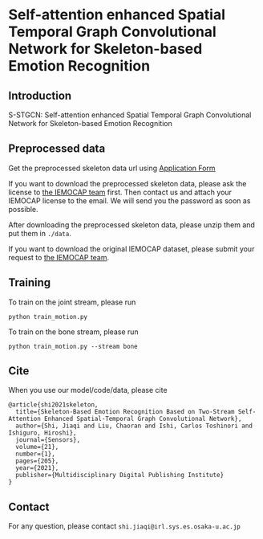# Self-attention enhanced Spatial Temporal Graph Convolutional Network for Skeleton-based Emotion Recognition

## Introduction

S-STGCN: Self-attention enhanced Spatial Temporal Graph Convolutional Network for Skeleton-based Emotion Recognition

## Preprocessed data

Get the preprocessed skeleton data url using [Application Form](https://forms.gle/2snjzMrJkHPz8Pyg9)

If you want to download the preprocessed skeleton data, please ask the license to [the IEMOCAP team](https://sail.usc.edu/iemocap/index.html) first. Then contact us and attach your IEMOCAP license to the email. We will send you the password as soon as possible.

After downloading the preprocessed skeleton data, please unzip them and put them in `./data`.

If you want to download the original IEMOCAP dataset, please submit your request to [the IEMOCAP team](https://sail.usc.edu/iemocap/index.html).

## Training

To train on the joint stream, please run

```
python train_motion.py
```

To train on the bone stream, please run

```
python train_motion.py --stream bone
```

## Cite

When you use our model/code/data, please cite
```
@article{shi2021skeleton,
  title={Skeleton-Based Emotion Recognition Based on Two-Stream Self-Attention Enhanced Spatial-Temporal Graph Convolutional Network},
  author={Shi, Jiaqi and Liu, Chaoran and Ishi, Carlos Toshinori and Ishiguro, Hiroshi},
  journal={Sensors},
  volume={21},
  number={1},
  pages={205},
  year={2021},
  publisher={Multidisciplinary Digital Publishing Institute}
}
```

## Contact

For any question, please contact ```shi.jiaqi@irl.sys.es.osaka-u.ac.jp```
